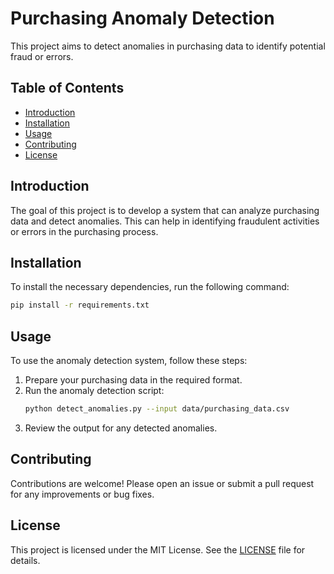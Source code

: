 # Purchasing Anomaly Detection

This project aims to detect anomalies in purchasing data to identify potential fraud or errors.

## Table of Contents
- [Introduction](#introduction)
- [Installation](#installation)
- [Usage](#usage)
- [Contributing](#contributing)
- [License](#license)

## Introduction
The goal of this project is to develop a system that can analyze purchasing data and detect anomalies. This can help in identifying fraudulent activities or errors in the purchasing process.

## Installation
To install the necessary dependencies, run the following command:
```bash
pip install -r requirements.txt
```

## Usage
To use the anomaly detection system, follow these steps:
1. Prepare your purchasing data in the required format.
2. Run the anomaly detection script:
    ```bash
    python detect_anomalies.py --input data/purchasing_data.csv
    ```
3. Review the output for any detected anomalies.

## Contributing
Contributions are welcome! Please open an issue or submit a pull request for any improvements or bug fixes.

## License
This project is licensed under the MIT License. See the [LICENSE](LICENSE) file for details.